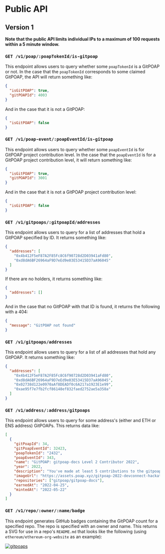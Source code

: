 # Public API

## Version 1

**Note that the public API limits individual IPs to a
maximum of 100 requests within a 5 minute window.**

### `GET /v1/poap/:poapTokenId/is-gitpoap`

This endpoint allows users to query whether some `poapTokenId` is a GitPOAP or not.
In the case that the `poapTokenId` corresponds to some claimed GitPOAP, the API will return
something like:

```json
{
  "isGitPOAP": true,
  "gitPOAPId": 4003
}
```

And in the case that it is not a GitPOAP:

```json
{
  "isGitPOAP": false
}
```

### `GET /v1/poap-event/:poapEventId/is-gitpoap`

This endpoint allows users to query whether some `poapEventId` is for GitPOAP project
contribution level. In the case that the `poapEventId` is for a GitPOAP project contribution
level, it will return something like:

```json
{
  "isGitPOAP": true,
  "gitPOAPId": 3001
}
```

And in the case that it is not a GitPOAP project contribution level:

```json
{
  "isGitPOAP": false
}
```

### `GET /v1/gitpoaps/:gitpoapId/addresses`

This endpoint allows users to query for a list of addresses that hold a GitPOAP specified by ID. It returns something like:

```json
{
  "addresses": [
    "0x4b412F5eF87A2F85Fc8C6f90728d2D03941aFd80",
    "0xd8dA6BF26964aF9D7eEd9e03E53415D37aA96045"
  ]
}
```

If there are no holders, it returns something like:

```json
{
  "addresses": []
}
```

And in the case that no GitPOAP with that ID is found, it returns the following with a 404:

```json
{
  "message": "GitPOAP not found"
}
```

### `GET /v1/gitpoaps/addresses`

This endpoint allows users to query for a list of all addresses that hold any GitPOAP. It returns something like:

```json
{
  "addresses": [
    "0x4b412F5eF87A2F85Fc8C6f90728d2D03941aFd80",
    "0xd8dA6BF26964aF9D7eEd9e03E53415D37aA96045",
    "0x02738d122e0970aAf8DEADf0c6A217a1923E1e99",
    "0xae95f7e7fb2fcf86148ef832faed2752ae5a358a"
  ]
}
```

### `GET /v1/address/:address/gitpoaps`

This endpoint allows users to query for some address's (either and ETH or ENS
address) GitPOAPs. This returns data like:

```json
[
  {
    "gitPoapId": 34,
    "gitPoapEventId": 32423,
    "poapTokenId": "2432",
    "poapEventId": 343,
    "name": "GitPOAP: gitpoap-docs Level 2 Contributor 2022",
    "year": 2022,
    "description": "You've made at least 5 contributions to the gitpoap-docs project in 2022!",
    "imageUrl": "https://assets.poap.xyz/gitpoap-2022-devconnect-hackathon-gitpoap-team-contributor-2022-logo-1650466033470.png",
    "repositories": ["gitpoap/gitpoap-docs"],
    "earnedAt": "2022-04-25",
    "mintedAt": "2022-05-22"
  }
]
```

### `GET /v1/repo/:owner/:name/badge`

This endpoint generates GitHub badges containing the GitPOAP count for a specified repo. The repo is specified with an owner and name. This returns a SVG for use in a repo's `README.md` that looks like the following (using `ethereum/ethereum-org-website` as an example):

[![gitpoaps](https://public-api.gitpoap.io/v1/repo/seven-heaven/repo7/badge)](https://gitpoap.io/gh/ethereum/ethereum-org-website)
